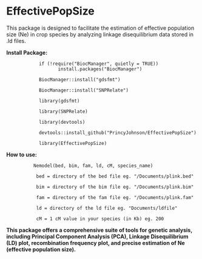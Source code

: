 # EffectivePopSize
This package is designed to facilitate the estimation of effective population size (Ne) in crop species by analyzing linkage disequilibrium data stored in .ld files.


**Install Package:**

                if (!require("BiocManager", quietly = TRUE))
                       install.packages("BiocManager")
                       
                BiocManager::install("gdsfmt")
                
                BiocManager::install("SNPRelate")
                
                library(gdsfmt)
                
                library(SNPRelate)
                
                library(devtools)
                              
                devtools::install_github("PrincyJohnson/EffectivePopSize")
                              
                library(EffectivePopSize)



**How to use:**

              Nemodel(bed, bim, fam, ld, cM, species_name)

               bed = directory of the bed file eg. "/Documents/plink.bed"
                              
               bim = directory of the bim file eg. "/Documents/plink.bim"
                              
               fam = directory of the fam file eg. "/Documents/plink.fam"
                                
               ld = directory of the ld file eg. "Documents/ldfile"
                              
               cM = 1 cM value in your species (in Kb) eg. 200


**This package offers a comprehensive suite of tools for genetic analysis, including Principal Component Analysis (PCA), Linkage Disequilibrium (LD) plot, recombination frequency plot, and precise estimation of Ne (effective population size).**

